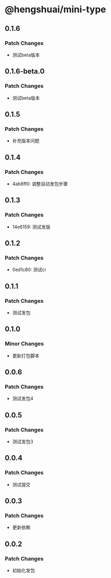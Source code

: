 # @hengshuai/mini-type

## 0.1.6

### Patch Changes

- 测试beta版本

## 0.1.6-beta.0

### Patch Changes

- 测试beta版本

## 0.1.5

### Patch Changes

- 补充版本问题

## 0.1.4

### Patch Changes

- 4ab8ff0: 调整自动发包步骤

## 0.1.3

### Patch Changes

- 14e6159: 测试发版

## 0.1.2

### Patch Changes

- 0ed1c80: 测试ci

## 0.1.1

### Patch Changes

- 测试发包

## 0.1.0

### Minor Changes

- 更新打包脚本

## 0.0.6

### Patch Changes

- 测试发包4

## 0.0.5

### Patch Changes

- 测试发包3

## 0.0.4

### Patch Changes

- 测试提交

## 0.0.3

### Patch Changes

- 更新依赖

## 0.0.2

### Patch Changes

- 初始化发包
